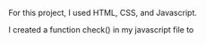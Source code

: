 For this project, I used HTML, CSS, and Javascript.

I created a function check() in my javascript file to 
